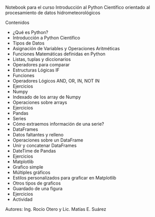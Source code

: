 Notebook para el curso Introducción al Python Científico orientado al procesamiento de datos hidrometeorológicos

Contenidos

*  ¿Qué es Python?
*  Introducción a Python Científico
*    Tipos de Datos
*    Asignación de Variables y Operaciones Aritméticas
*    Funciones Matemáticas definidas en Python
*    Listas, tuplas y diccionarios
*    Operadores para comparar
*    Estructuras Lógicas IF
*    Funciones
*    Operadores Lógicos AND, OR, IN, NOT IN
*    Ejercicios
*  Numpy
*    Indexado de los array de Numpy
*    Operaciones sobre arrays
*    Ejercicios
*  Pandas   
*    Series
*    Cómo extraemos información de una serie?
*    DataFrames
*    Datos faltantes y relleno
*    Operaciones sobre un DataFrame
*    Unir y concatenar DataFrames
*    DateTime de Pandas
*    Ejercicios
*  Matplotlib
*    Grafico simple
*    Múltiples gráficos
*    Estilos personalizados para graficar en Matplotlib
*    Otros tipos de graficos
*    Guardado de una figura
*    Ejercicios
*  Actividad

Autores: Ing. Rocío Otero y Lic. Matías E. Suárez
